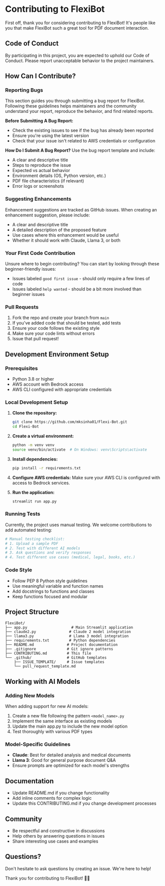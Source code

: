 # Contributing to FlexiBot

First off, thank you for considering contributing to FlexiBot! It's people like you that make FlexiBot such a great tool for PDF document interaction.

## Code of Conduct

By participating in this project, you are expected to uphold our Code of Conduct. Please report unacceptable behavior to the project maintainers.

## How Can I Contribute?

### Reporting Bugs

This section guides you through submitting a bug report for FlexiBot. Following these guidelines helps maintainers and the community understand your report, reproduce the behavior, and find related reports.

**Before Submitting A Bug Report:**
- Check the existing issues to see if the bug has already been reported
- Ensure you're using the latest version
- Check that your issue isn't related to AWS credentials or configuration

**How Do I Submit A Bug Report?**
Use the bug report template and include:
- A clear and descriptive title
- Steps to reproduce the issue
- Expected vs actual behavior
- Environment details (OS, Python version, etc.)
- PDF file characteristics (if relevant)
- Error logs or screenshots

### Suggesting Enhancements

Enhancement suggestions are tracked as GitHub issues. When creating an enhancement suggestion, please include:
- A clear and descriptive title
- A detailed description of the proposed feature
- Use cases where this enhancement would be useful
- Whether it should work with Claude, Llama 3, or both

### Your First Code Contribution

Unsure where to begin contributing? You can start by looking through these beginner-friendly issues:
- Issues labeled `good first issue` - should only require a few lines of code
- Issues labeled `help wanted` - should be a bit more involved than beginner issues

### Pull Requests

1. Fork the repo and create your branch from `main`
2. If you've added code that should be tested, add tests
3. Ensure your code follows the existing style
4. Make sure your code lints without errors
5. Issue that pull request!

## Development Environment Setup

### Prerequisites
- Python 3.8 or higher
- AWS account with Bedrock access
- AWS CLI configured with appropriate credentials

### Local Development Setup

1. **Clone the repository:**
   ```bash
   git clone https://github.com/mksinha01/Flexi-Bot.git
   cd Flexi-Bot
   ```

2. **Create a virtual environment:**
   ```bash
   python -m venv venv
   source venv/bin/activate  # On Windows: venv\Scripts\activate
   ```

3. **Install dependencies:**
   ```bash
   pip install -r requirements.txt
   ```

4. **Configure AWS credentials:**
   Make sure your AWS CLI is configured with access to Bedrock services.

5. **Run the application:**
   ```bash
   streamlit run app.py
   ```

### Running Tests

Currently, the project uses manual testing. We welcome contributions to add automated testing:

```bash
# Manual testing checklist:
# 1. Upload a sample PDF
# 2. Test with different AI models
# 3. Ask questions and verify responses
# 4. Test different use cases (medical, legal, books, etc.)
```

### Code Style

- Follow PEP 8 Python style guidelines
- Use meaningful variable and function names
- Add docstrings to functions and classes
- Keep functions focused and modular

## Project Structure

```
FlexiBot/
├── app.py                    # Main Streamlit application
├── claude2.py               # Claude 2 model integration
├── llama3.py                # Llama 3 model integration
├── requirements.txt         # Python dependencies
├── README.md               # Project documentation
├── .gitignore              # Git ignore patterns
├── CONTRIBUTING.md         # This file
└── .github/                # GitHub templates
    ├── ISSUE_TEMPLATE/     # Issue templates
    └── pull_request_template.md
```

## Working with AI Models

### Adding New Models
When adding support for new AI models:
1. Create a new file following the pattern `<model_name>.py`
2. Implement the same interface as existing models
3. Update the main app.py to include the new model option
4. Test thoroughly with various PDF types

### Model-Specific Guidelines
- **Claude**: Best for detailed analysis and medical documents
- **Llama 3**: Good for general purpose document Q&A
- Ensure prompts are optimized for each model's strengths

## Documentation

- Update README.md if you change functionality
- Add inline comments for complex logic
- Update this CONTRIBUTING.md if you change development processes

## Community

- Be respectful and constructive in discussions
- Help others by answering questions in issues
- Share interesting use cases and examples

## Questions?

Don't hesitate to ask questions by creating an issue. We're here to help!

Thank you for contributing to FlexiBot! 🤖📄